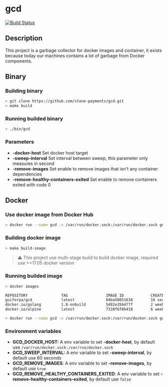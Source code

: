# gcd

[![Build Status](https://travis-ci.org/stone-payments/gcd.svg?branch=master)](https://travis-ci.org/stone-payments/gcd)

## Description
This project is a garbage collector for docker images and container, it exists because today our machines contains a lot of garbage from Docker components.

## Binary

### Building binary

```bash
> git clone https://github.com/stone-payments/gcd.git
> make build
```

### Running builded binary
```bash
> ./bin/gcd
```


### Parameters

- __-docker-host__ Set docker host target
- __-sweep-interval__ Set interval between sweep, this parameter only measures in second
- __-remove-images__ Set enable to remove images that isn't any container dependencies
- __-remove-healthy-containers-exited__ Set enable to remove containers exited with code 0

## Docker

### Use docker image from Docker Hub
```bash
> docker run --name gcd -v /var/run/docker.sock:/var/run/docker.sock guiferpa/gcd
```

### Building docker image
```bash
> make build-image
```
> :warning: This project use multi-stage build to build docker image, required use >=17.05 docker version

### Running builded image
```bash
> docker images

REPOSITORY               TAG                 IMAGE ID            CREATED             SIZE
guiferpa/gcd             latest              04ba50851638        16 seconds ago      9.7 MB
docker.io/golang         1.8-onbuild         5d82e356477f        2 weeks ago         699 MB
docker.io/alpine         latest              7328f6f8b418        6 weeks ago         3.97 MB

> docker run --name gcd -v /var/run/docker.sock:/var/run/docker.sock guiferpa/gcd
```

### Environment variables

- __GCD_DOCKER_HOST:__ A env variable to set __-docker-host__, by default use `/var/run/docker.sock:/var/run/docker.sock`
- __GCD_SWEEP_INTERVAL:__ A env variable to set __-sweep-interval__, by default use 60 seconds
- __GCD_REMOVE_IMAGES__: A env variable to set __-remove-images__, by default use `true`
- __GCD_REMOVE_HEALTHY_CONTAINERS_EXITED__: A env variable to set __-remove-healthy-containers-exited__, by default use `false`
